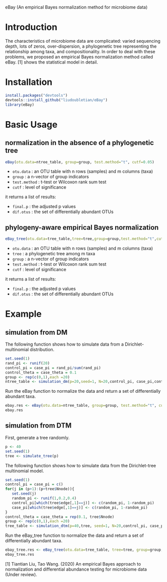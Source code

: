  eBay (An empirical Bayes normalization method for microbiome data)

# Introduction
The characteristics of microbiome data are complicated: varied sequencing depth, lots of zeros, over-dispersion, a phylogenetic tree representing the relationship among taxa, and compositionality. In order to deal with these problems, we proposed an empirical Bayes normalization method called eBay. [1] shows the statistical model in detail.

# Installation
```r
install.packages("devtools")  
devtools::install_github("liudoubletian/eBay")  
library(eBay)  
```
# Basic Usage
## normalization in the absence of a phylogenetic tree
```r
eBay(otu.data=ntree_table, group=group, test.method="t", cutf=0.05)
```
* `otu.data` : an OTU table with n rows (samples) and m columns (taxa)
* `group` : a n-vector of group indicators
* `test.method` : t-test or Wilcoxon rank sum test
* `cutf` : level of significance

it returns a list of results:  
* `final.p` : the adjusted p values 
* `dif.otus` : the set of differentially abundant OTUs  

## phylogeny-aware empirical Bayes normalization
```r
eBay_tree(otu.data=tree_table,tree=tree,group=group,test.method="t",cutf=0.05)
```
* `otu.data` : an OTU table with n rows (samples) and m columns (taxa)
* `tree` : a phylogenetic tree among m taxa
* `group` : a n-vector of group indicators
* `test.method` : t-test or Wilcoxon rank sum test
* `cutf` : level of significance

it returns a list of results:  
* `final.p` : the adjusted p values 
* `dif.otus` : the set of differentially abundant OTUs  
# Example
## simulation from DM
The following function shows how to simulate data from a Dirichlet-multinomial distribution.  
```r
set.seed(1)  
rand_pi <- runif(20)   
control_pi = case_pi = rand_pi/sum(rand_pi)   
control_theta = case_theta = 0.1  
group <- rep(c(0,1),each =20)  
ntree_table <- simulation_dm(p=20,seed=1, N=20,control_pi, case_pi,control_theta,case_theta)  
```

Run the eBay function to normalize the data and return a set of differentially abundant taxa.

```r
ebay.res <- eBay(otu.data=ntree_table, group=group, test.method="t", cutf=0.05)  
ebay.res  
```
## simulation from DTM
First, generate a tree randomly.
```r
p <- 40
set.seed(1)
tree <- simulate_tree(p)
```

The following function shows how to simulate data from the Dirichlet-tree multinomial model.
```r
set.seed(1)    
control_pi = case_pi = c()
for(j in (p+1):(p+tree$Nnode)){
   set.seed(j)
   random_pi <- runif(1,0.2,0.4)
   control_pi[which(tree$edge[,1]==j)] <- c(random_pi, 1-random_pi)
   case_pi[which(tree$edge[,1]==j)] <- c(random_pi, 1-random_pi)
}
control_theta = case_theta = rep(0.1, tree$Nnode) 
group <- rep(c(0,1),each =20)  
tree_table <- simulation_dtm(p=40,tree, seed=1, N=20,control_pi, case_pi,control_theta,case_theta)  
```
Run the eBay_tree function to normalize the data and return a set of differentially abundant taxa.
```r
ebay_tree.res <- eBay_tree(otu.data=tree_table, tree=tree, group=group, test.method="t", cutf=0.05)  
ebay_tree.res  
```

[1] Tiantian Liu, Tao Wang. (2020) An empirical Bayes approach to normalization and differential abundance testing for microbiome data (Under review).




